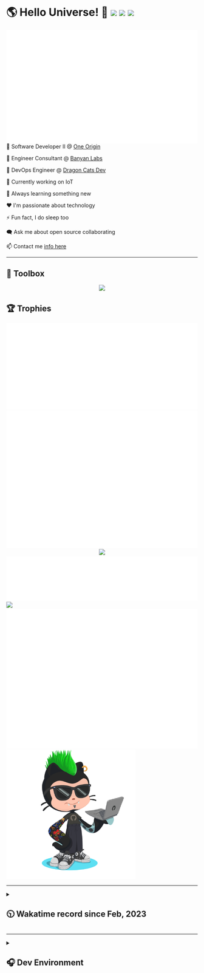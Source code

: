 <h1>🌎 Hello Universe! 👋
<img src='https://wakatime.com/badge/user/a61fe4dd-5464-48ee-825a-134d74f90884.svg?style=flat-square'>
<img src='https://api.visitorbadge.io/api/visitors?path=https%3A%2F%2Fgithub.com%2Fjmclain-origin&countColor=&style=flat-square' height='22'>
<img src='https://img.shields.io/github/followers/jmclain-origin?label=Followers&style=flat-square' height='22'>
</h1>

<img align='right' src='./assets/metrics.base.svg'>

💼 Software Developer II @ [One Origin](https://oneorigin.us/)

💼 Engineer Consultant @ [Banyan Labs](https://banyanlabs.io/)

💼 DevOps Engineer @ [Dragon Cats Dev](https://DragonCats.dev/ "visit")

🔭 Currently working on IoT

🌱 Always learning something new

❤️ I'm passionate about technology

⚡ Fun fact, I do sleep too

🗨️ Ask me about open source collaborating

📫 Contact me [info here](https://www.joshmclain.com/#contact)

---

## 🧰 Toolbox

<p align="center">
  <a href="https://skillicons.dev">
    <img src="https://skillicons.dev/icons?i=md,html,css,js,regex,sass,tailwind,ts,react,styledcomponents,redux,next,gatsby,remix,vue,nuxt,nodejs,express,mongodb,jest,webpack,vite,rollup,docker,nginx,aws,heroku,vercel,netlify,linux,bash,powershell,vim,git,githubactions,github,gitlab,vscode,idea,maven,gradle,java,spring&theme=dark" />
  </a>
</p>

## 🏆 Trophies

<div align='center'>
<img src='./assets/metrics.plugin.achievements.compact.svg'>
<img src='./assets/metrics.plugin.habits.charts.svg'>
<img src='https://github-profile-trophy.vercel.app/?username=jmclain-origin&theme=darkhub&no-frame=true&margin-w=10'>
</div>

<div align=''>
<img src='./assets/metrics.plugin.habits.facts.svg'>
<img src='https://streak-stats.demolab.com?user=jmclain-origin&theme=dark' width='340'>
<div>
</div>

<img src='./assets/metrics.plugin.wakatime.svg'>
<img src='./assets/octocat.png' width='340'>
<!-- <img src='./assets/metrics.plugin.code.svg'> -->
</div>

---

<details>
<summary>

## 🕥 Wakatime record since Feb, 2023

</summary>

<!--START_SECTION:waka-->
![Code Time](http://img.shields.io/badge/Code%20Time-353%20hrs%2012%20mins-blue)

![Profile Views](http://img.shields.io/badge/Profile%20Views-14-blue)

**🐱 My GitHub Data** 

> 📦 130.5 kB Used in GitHub's Storage 
 > 
> 🏆 563 Contributions in the Year 2023
 > 
> 🚫 Not Opted to Hire
 > 
> 📜 20 Public Repositories 
 > 
> 🔑 25 Private Repositories 
 > 
**I'm an Early 🐤** 

```text
🌞 Morning                1390 commits        █████░░░░░░░░░░░░░░░░░░░░   21.99 % 
🌆 Daytime                2489 commits        ██████████░░░░░░░░░░░░░░░   39.38 % 
🌃 Evening                1669 commits        ███████░░░░░░░░░░░░░░░░░░   26.40 % 
🌙 Night                  773 commits         ███░░░░░░░░░░░░░░░░░░░░░░   12.23 % 
```
📅 **I'm Most Productive on Monday** 

```text
Monday                   1325 commits        █████░░░░░░░░░░░░░░░░░░░░   20.96 % 
Tuesday                  1030 commits        ████░░░░░░░░░░░░░░░░░░░░░   16.29 % 
Wednesday                1217 commits        █████░░░░░░░░░░░░░░░░░░░░   19.25 % 
Thursday                 552 commits         ██░░░░░░░░░░░░░░░░░░░░░░░   08.73 % 
Friday                   885 commits         ████░░░░░░░░░░░░░░░░░░░░░   14.00 % 
Saturday                 733 commits         ███░░░░░░░░░░░░░░░░░░░░░░   11.60 % 
Sunday                   579 commits         ██░░░░░░░░░░░░░░░░░░░░░░░   09.16 % 
```


📊 **This Week I Spent My Time On** 

```text
🕑︎ Time Zone: America/Phoenix

💬 Programming Languages: 
Vue.js                   6 hrs 44 mins       █████░░░░░░░░░░░░░░░░░░░░   20.56 % 
TypeScript               6 hrs 9 mins        █████░░░░░░░░░░░░░░░░░░░░   18.83 % 
Markdown                 5 hrs 17 mins       ████░░░░░░░░░░░░░░░░░░░░░   16.17 % 
YAML                     5 hrs 13 mins       ████░░░░░░░░░░░░░░░░░░░░░   15.93 % 
Docker                   2 hrs 41 mins       ██░░░░░░░░░░░░░░░░░░░░░░░   08.23 % 

🔥 Editors: 
VS Code                  31 hrs 46 mins      ████████████████████████░   96.98 % 
IntelliJ                 59 mins             █░░░░░░░░░░░░░░░░░░░░░░░░   03.02 % 

💻 Operating System: 
Windows                  11 hrs 17 mins      █████████░░░░░░░░░░░░░░░░   34.48 % 
Mac                      10 hrs 45 mins      ████████░░░░░░░░░░░░░░░░░   32.82 % 
Linux                    10 hrs 42 mins      ████████░░░░░░░░░░░░░░░░░   32.70 % 
```

**I Mostly Code in JavaScript** 

```text
TypeScript               14 repos            ██████░░░░░░░░░░░░░░░░░░░   25.93 % 
HTML                     5 repos             ██░░░░░░░░░░░░░░░░░░░░░░░   09.26 % 
Vue                      2 repos             █░░░░░░░░░░░░░░░░░░░░░░░░   03.70 % 
Java                     2 repos             █░░░░░░░░░░░░░░░░░░░░░░░░   03.70 % 
Dockerfile               1 repo              ░░░░░░░░░░░░░░░░░░░░░░░░░   01.85 % 
```




 Last Updated on 16/05/2023 18:35:40 UTC
<!--END_SECTION:waka-->

</details>

---

<details>
<summary>

## 🎧 Dev Environment

</summary>

> ### _I'm not a player 🐱 I just code a lot..._

<div align='center'>
<img src='https://spotify-github-profile.vercel.app/api/view?uid=31knnovcfatt7mqmu6yaa5htulxi&cover_image=true&theme=default&show_offline=false&background_color=121212' width='420'>
<img src='https://spotify-recently-played-readme.vercel.app/api?user=31knnovcfatt7mqmu6yaa5htulxi&width=400&count=10'>
</div>
</details>

<!-- ## Memes

who doesn't love memes?

![obi one](./assets/unfilimar_obi.jpg) -->

<!-- <div align='center'>
<img src='https://www.data-card-for-spotify.com/api/card?user_id=31knnovcfatt7mqmu6yaa5htulxi&hide_playing=1&hide_recents=1&limit=10&custom_title=jmclain-origin%20Spotify%20Data'>
</div> -->
